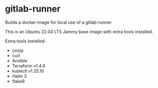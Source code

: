 # gitlab-runner
Builds a docker image for local use of a gitlab-runner

This is an Ubuntu 22.04 LTS Jammy base image with extra tools installed.

Extra tools installed:

* unzip
* curl
* Ansible
* Terraform v1.4.6
* kubectl v1.25.10
* Helm 3
* flake8
